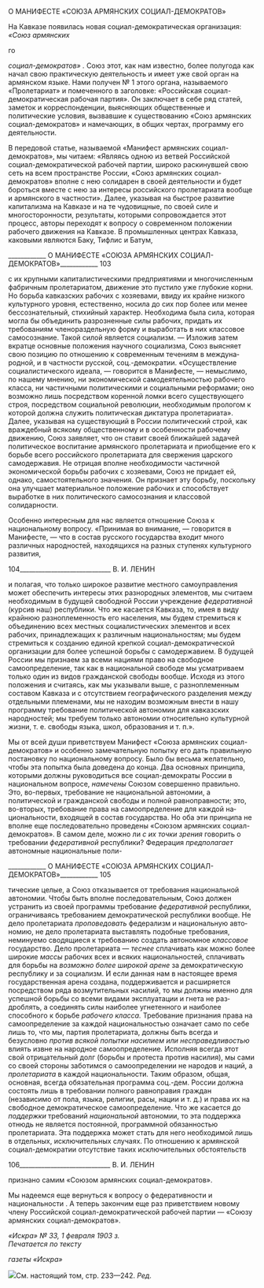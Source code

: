 О МАНИФЕСТЕ «СОЮЗА АРМЯНСКИХ СОЦИАЛ-ДЕМОКРАТОВ»

На Кавказе появилась новая социал-демократическая организация: _«Союз армянских_

го

_социал-демократов» ._ Союз этот, как нам известно, более полугода как начал свою практическую деятельность и имеет уже свой орган на армянском языке. Нами получен № 1 этого органа, называемого «Пролетариат» и помеченного в заголовке: «Россий­ская социал-демократическая рабочая партия». Он заключает в себе ряд статей, заметок и корреспонденции, выясняющих общественные и политические условия, вызвавшие к существованию «Союз армянских социал-демократов» и намечающих, в общих чертах, программу его деятельности.

В передовой статье, называемой «Манифест армянских социал-демократов», мы чи­таем: «Являясь одною из ветвей Российской социал-демократической рабочей партии, широко раскинувшей свою сеть на всем пространстве России, «Союз армянских соци­ал-демократов» вполне с нею солидарен в своей деятельности и будет бороться вместе с нею за интересы российского пролетариата вообще и армянского в частности». Далее, указывая на быстрое развитие капитализма на Кавказе и на те чудовищные, по своей силе и многосторонности, результаты, которыми сопровождается этот процесс, авторы переходят к вопросу о современном положении рабочего движения на Кавказе. В про­мышленных центрах Кавказа, каковыми являются Баку, Тифлис и Батум,

  

____________ О МАНИФЕСТЕ «СОЮЗА АРМЯНСКИХ СОЦИАЛ-ДЕМОКРАТОВ»____________ 103

с их крупными капиталистическими предприятиями и многочисленным фабричным пролетариатом, движение это пустило уже глубокие корни. Но борьба кавказских рабо­чих с хозяевами, ввиду их крайне низкого культурного уровня, естественно, носила до сих пор более или менее бессознательный, стихийный характер. Необходима была си­ла, которая могла бы объединить разрозненные силы рабочих, придать их требованиям членораздельную форму и выработать в них классовое самосознание. Такой силой яв­ляется социализм. — Изложив затем вкратце основные положения научного социализ­ма, Союз выясняет свою позицию по отношению к современным течениям в междуна­родной, и в частности русской, соц.-демократии. «Осуществление социалистического идеала, — говорится в Манифесте, — немыслимо, по нашему мнению, ни экономиче­ской самодеятельностью рабочего класса, ни частичными политическими и социаль­ными реформами; оно возможно лишь посредством коренной ломки всего существую­щего строя, посредством социальной революции, необходимым прологом к которой должна служить политическая диктатура пролетариата». Далее, указывая на сущест­вующий в России политический строй, как враждебный всякому общественному и в особенности рабочему движению, Союз заявляет, что он ставит своей ближайшей зада­чей политическое воспитание армянского пролетариата и приобщение его к борьбе все­го российского пролетариата для свержения царского самодержавия. Не отрицая впол­не необходимости частичной экономической борьбы рабочих с хозяевами, Союз не придает ей, однако, самостоятельного значения. Он признает эту борьбу, поскольку она улучшает материальное положение рабочих и способствует выработке в них политиче­ского самосознания и классовой солидарности.

Особенно интересным для нас является отношение Союза к национальному вопросу. «Принимая во внимание, — говорится в Манифесте, — что в состав русского государ­ства входит много различных народностей, находящихся на разных ступенях культур­ного развития,

  

104_____________________________ В. И. ЛЕНИН

и полагая, что только широкое развитие местного самоуправления может обеспечить интересы этих разнородных элементов, мы считаем необходимым в будущей свобод­ной России учреждение _федеративной_ (курсив наш) республики. Что же касается Кав­каза, то, имея в виду крайнюю разноплеменность его населения, мы будем стремиться к объединению всех местных социалистических элементов и всех рабочих, принадлежа­щих к различным национальностям; мы будем стремиться к созданию единой крепкой социал-демократической организации для более успешной борьбы с самодержавием. В будущей России мы признаем за всеми нациями право на свободное самоопределение, так как в национальной свободе мы усматриваем только один из видов гражданской свободы вообще. Исходя из этого положения и считаясь, как мы указывали выше, с разноплеменным составом Кавказа и с отсутствием географического разделения между отдельными племенами, мы не находим возможным внести в нашу программу требова­ние политической автономии для кавказских народностей; мы требуем только автоно­мии относительно культурной жизни, т. е. свободы языка, школ, образования и т. п.».

Мы от всей души приветствуем Манифест «Союза армянских социал-демократов» и особенно замечательную попытку его дать правильную постановку по национальному вопросу. Было бы весьма желательно, чтобы эта попытка была доведена до конца. Два основных принципа, которыми должны руководиться все социал-демократы России в национальном вопросе, _намечены_ Союзом совершенно правильно. Это, во-первых, тре­бование не национальной автономии, а политической и гражданской свободы и полной равноправности; это, во-вторых, требование права на самоопределение для каждой на­циональности, входящей в состав государства. Но оба эти принципа не вполне еще по­следовательно проведены «Союзом армянских социал-демократов». В самом деле, можно ли _с их точки зрения_ говорить о требовании _федеративной_ республики? Феде­рация _предполагает_ автономные национальные поли-

  

____________ О МАНИФЕСТЕ «СОЮЗА АРМЯНСКИХ СОЦИАЛ-ДЕМОКРАТОВ»____________ 105

тические целые, а Союз отказывается от требования национальной автономии. Чтобы быть вполне последовательным, Союз должен устранить из своей программы требова­ние _федеративной_ республики, ограничиваясь требованием демократической респуб­лики вообще. Не дело пролетариата _проповедовать_ федерализм и национальную авто­номию, не дело пролетариата выставлять подобные требования, неминуемо сводящиеся к требованию создать автономное _классовое_ государство. Дело пролетариата — _теснее_ сплачивать как можно более широкие _массы_ рабочих всех и всяких национальностей, сплачивать для борьбы на _возможно более широкой арене_ за демократическую респуб­лику и за социализм. И если данная нам в настоящее время государственная арена соз­дана, поддерживается и расширяется посредством ряда возмутительных насилий, то мы должны именно для успешной борьбы со всеми видами эксплуатации и гнета не раз­дроблять, а соединять силы наиболее угнетенного и наиболее способного к борьбе _ра­бочего класса._ Требование признания права на самоопределение за каждой националь­ностью означает само по себе лишь то, что мы, партия пролетариата, должны быть все­гда и безусловно _против всякой попытки насилием или несправедливостью_ влиять из­вне на народное самоопределение. Исполняя всегда этот свой отрицательный долг (борьбы и протеста против насилия), мы сами со своей стороны заботимся о самоопре­делении не народов и наций, а _пролетариата_ в каждой национальности. Таким обра­зом, общая, основная, всегда обязательная программа соц.-дем. России должна состоять лишь в требовании полного равноправия граждан (независимо от пола, языка, религии, расы, нации и т. д.) и права их на свободное демократическое самоопределение. Что же касается до _поддержки_ требований _национальной_ автономии, то эта поддержка отнюдь не является постоянной, программной обязанностью пролетариата. Эта поддержка мо­жет стать для него необходимой лишь в отдельных, исключительных случаях. По от­ношению к армянской социал-демократии отсутствие таких исключительных обстоя­тельств

  

106_____________________________ В. И. ЛЕНИН

признано самим «Союзом армянских социал-демократов».

Мы надеемся еще вернуться к вопросу о федеративности и национальности . А те­перь закончим еще раз приветствием новому члену Российской социал-демократической рабочей партии — «Союзу армянских социал-демократов».

_«Искра» № 33, 1 февраля 1903 з.                                                        Печатается по тексту_

_газеты «Искра»_

![](file:///C:/Users/bot32/AppData/Local/Temp/msohtmlclip1/01/clip_image001.png)См. настоящий том, стр. 233—242. _Ред._